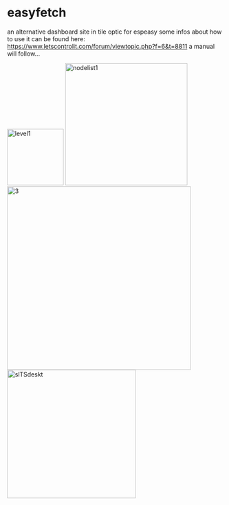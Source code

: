 # easyfetch
an alternative dashboard site in tile optic for espeasy
some infos about how to use it can be found here: https://www.letscontrolit.com/forum/viewtopic.php?f=6&t=8811
a manual will follow...

<img width="131" alt="level1" src="https://user-images.githubusercontent.com/33860956/151799468-3334ad98-c723-461a-8e8b-644e23a7b0a0.png">

<img width="284" alt="nodelist1" src="https://user-images.githubusercontent.com/33860956/151799488-4ca0f309-cd08-4fc5-a6ef-adbbb9227801.png">

<img width="427" alt="3" src="https://user-images.githubusercontent.com/33860956/151797448-76b2bf5a-bd93-4129-9d2d-f6e2dcb56b34.png">
<img width="299" alt="slTSdeskt" src="https://user-images.githubusercontent.com/33860956/151797302-c1c4914b-4e4a-46c2-bb77-0493db420090.png">

